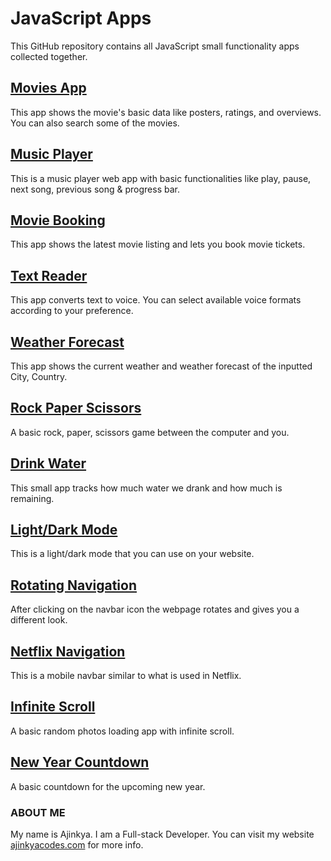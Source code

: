 # JavaScript Apps

This GitHub repository contains all JavaScript small functionality apps collected together.

## [Movies App](https://ajinkyacodes.github.io/javascript-apps/movies-app)
This app shows the movie's basic data like posters, ratings, and overviews. You can also search some of the movies.

## [Music Player](https://ajinkyacodes.github.io/javascript-apps/music-player)
This is a music player web app with basic functionalities like play, pause, next song, previous song & progress bar.

## [Movie Booking](https://ajinkyacodes.github.io/javascript-apps/movie-booking)
This app shows the latest movie listing and lets you book movie tickets.

## [Text Reader](https://ajinkyacodes.github.io/javascript-apps/text-reader)
This app converts text to voice. You can select available voice formats according to your preference.

## [Weather Forecast](https://ajinkyacodes.github.io/javascript-apps/weather-forecast)
This app shows the current weather and weather forecast of the inputted City, Country.

## [Rock Paper Scissors](https://ajinkyacodes.github.io/javascript-apps/rock-paper-scissors)
A basic rock, paper, scissors game between the computer and you.

## [Drink Water](https://ajinkyacodes.github.io/javascript-apps/drink-water)
This small app tracks how much water we drank and how much is remaining.

## [Light/Dark Mode](https://ajinkyacodes.github.io/javascript-apps/light-dark-mode)
This is a light/dark mode that you can use on your website.

## [Rotating Navigation](https://ajinkyacodes.github.io/javascript-apps/rotating-navigation)
After clicking on the navbar icon the webpage rotates and gives you a different look.

## [Netflix Navigation](https://ajinkyacodes.github.io/javascript-apps/netflix-navigation)
This is a mobile navbar similar to what is used in Netflix.

## [Infinite Scroll](https://ajinkyacodes.github.io/javascript-apps/infinite-scroll)
A basic random photos loading app with infinite scroll.

## [New Year Countdown](https://ajinkyacodes.github.io/javascript-apps/new-year-countdown)
A basic countdown for the upcoming new year.

### ABOUT ME
My name is Ajinkya. I am a Full-stack Developer. You can visit my website [ajinkyacodes.com](https://ajinkyacodes.com) for more info.
